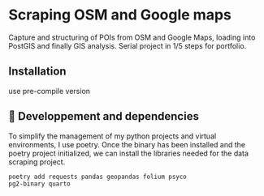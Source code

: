 # Scraping OSM and Google maps

Capture and structuring of POIs from OSM and Google Maps, loading into PostGIS and finally GIS analysis. Serial project in 1/5 steps for portfolio.

## Installation

use pre-compile version


## 🚀 Developpement and dependencies

To simplify the management of my python projects and virtual environments, I use poetry. Once the binary has been installed and the poetry project initialized, we can install the libraries needed for the data scraping project.


```{sh}
poetry add requests pandas geopandas folium psyco
pg2-binary quarto
```
